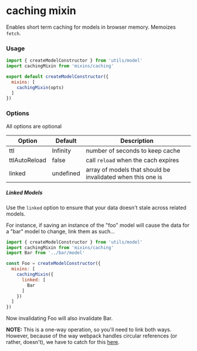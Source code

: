 # caching mixin

Enables short term caching for models in browser memory. Memoizes `fetch`.

### Usage

```javascript
import { createModelConstructor } from 'utils/model'
import cachingMixin from 'mixins/caching'

export default createModelConstructor({
  mixins: [
    cachingMixin(opts)
  ]
})
```

### Options

All options are optional

| Option          | Default   | Description                                                                                                           |
| --------------- | --------- | --------------------------------------------------------------------------------------------------------------------- |
| ttl             | Infinity  | number of seconds to keep cache                                                                                       |
| ttlAutoReload   | false     | call `reload` when the cach expires                                                                                   |
| linked          | undefined | array of models that should be invalidated when this one is                                                           |

##### Linked Models

Use the `linked` option to ensure that your data doesn't stale across related models.

For instance, if saving an instance of the "foo" model will cause the data for a
"bar" model to change, link them as such...

```javascript
import { createModelConstructor } from 'utils/model'
import cachingMixin from 'mixins/caching'
import Bar from '../bar/model'

const Foo = createModelConstructor({
  mixins: [
    cachingMixin({
      linked: [
        Bar
      ]
    })
  ]
})
```

Now invalidating Foo will also invalidate Bar.

**NOTE:** This is a one-way operation, so you'll need to link both ways. However,
because of the way webpack handles circular references (or rather, doesn't), we
have to catch for this [here]().
